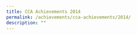 ```yaml
---
title: CCA Achievements 2014
permalink: /achievements/cca-achievements/2014/
description: ""
---
```

